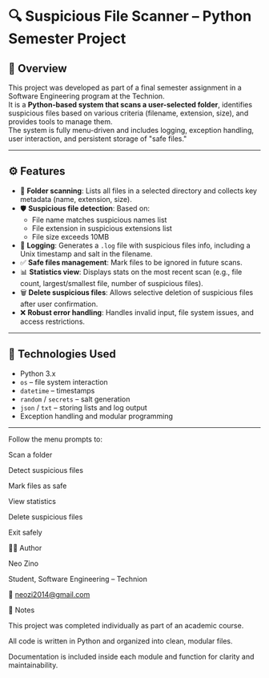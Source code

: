# 🔍 Suspicious File Scanner – Python Semester Project

## 🧠 Overview

This project was developed as part of a final semester assignment in a Software Engineering program at the Technion.  
It is a **Python-based system that scans a user-selected folder**, identifies suspicious files based on various criteria (filename, extension, size), and provides tools to manage them.  
The system is fully menu-driven and includes logging, exception handling, user interaction, and persistent storage of "safe files."

---

## ⚙️ Features

- 📂 **Folder scanning**: Lists all files in a selected directory and collects key metadata (name, extension, size).
- 🛡️ **Suspicious file detection**: Based on:
  - File name matches suspicious names list
  - File extension in suspicious extensions list
  - File size exceeds 10MB
- 📝 **Logging**: Generates a `.log` file with suspicious files info, including a Unix timestamp and salt in the filename.
- ✅ **Safe files management**: Mark files to be ignored in future scans.
- 📊 **Statistics view**: Displays stats on the most recent scan (e.g., file count, largest/smallest file, number of suspicious files).
- 🗑️ **Delete suspicious files**: Allows selective deletion of suspicious files after user confirmation.
- ❌ **Robust error handling**: Handles invalid input, file system issues, and access restrictions.

---

## 🧩 Technologies Used

- Python 3.x
- `os` – file system interaction
- `datetime` – timestamps
- `random` / `secrets` – salt generation
- `json` / `txt` – storing lists and log output
- Exception handling and modular programming

---

Follow the menu prompts to:

Scan a folder

Detect suspicious files

Mark files as safe

View statistics

Delete suspicious files

Exit safely

👨‍💻 Author

Neo Zino

Student, Software Engineering – Technion

📧 neozi2014@gmail.com

📌 Notes

This project was completed individually as part of an academic course.

All code is written in Python and organized into clean, modular files.

Documentation is included inside each module and function for clarity and maintainability.

